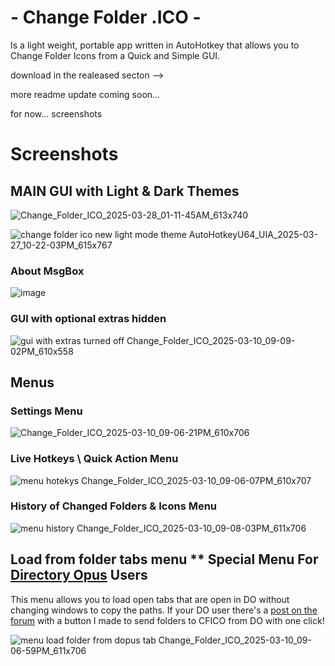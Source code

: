 # - Change Folder .ICO -

Is a light weight, portable app written in AutoHotkey that allows you to Change Folder Icons from a Quick and Simple GUI.

download in the realeased secton --> 

more readme update coming soon...

for now... screenshots

# Screenshots

## MAIN GUI with Light & Dark Themes

![Change_Folder_ICO_2025-03-28_01-11-45AM_613x740](https://github.com/user-attachments/assets/e20327e9-82b4-4214-a974-7177dcbf83ae)

![change folder ico new light mode theme AutoHotkeyU64_UIA_2025-03-27_10-22-03PM_615x767](https://github.com/user-attachments/assets/a02945cf-d561-4ff0-8cfa-34976aba2b9c)




### About MsgBox
![image](https://github.com/user-attachments/assets/bb85cc64-601c-4ea3-9f3d-315378b329b9)

### GUI with optional extras hidden
![gui with extras turned off Change_Folder_ICO_2025-03-10_09-09-02PM_610x558](https://github.com/user-attachments/assets/89b4b1d8-b2b6-4c29-9bd9-381f063a72ed)

## Menus

### Settings Menu

![Change_Folder_ICO_2025-03-10_09-06-21PM_610x706](https://github.com/user-attachments/assets/b9014f37-b071-47bd-8838-b74fd4587e54)

### Live Hotkeys \\ Quick Action Menu

![menu hotekys Change_Folder_ICO_2025-03-10_09-06-07PM_610x707](https://github.com/user-attachments/assets/6d9eb4fe-6920-438f-9b29-85df81131e81)

### History of Changed Folders & Icons Menu

![menu history Change_Folder_ICO_2025-03-10_09-08-03PM_611x706](https://github.com/user-attachments/assets/44b48c30-dfd7-4410-bbf8-51ac02212ba6)

## Load from folder tabs menu ** Special Menu For [Directory Opus](https://www.gpsoft.com.au) Users
This menu allows you to load open tabs that are open in DO without changing windows to copy the paths.
If your DO user there's a [post on the forum](https://resource.dopus.com/t/change-folder-ico/54858) with a button I made to send folders to CFICO from DO with one click!

![menu load folder from dopus tab Change_Folder_ICO_2025-03-10_09-06-59PM_611x706](https://github.com/user-attachments/assets/997b31c7-022a-4ee6-8416-fab81d898e74)


